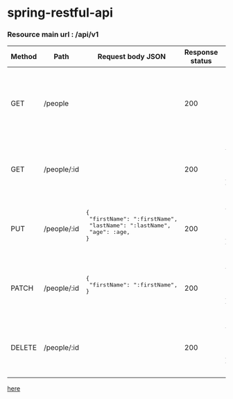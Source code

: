 # spring-restful-api

### Resource main url : /api/v1

<table>
  <thead>
      <tr>
        <th>Method</th>
        <th>Path</th>
        <th>Request body JSON</th>
        <th>Response status</th>
        <th>Response body JSON</th>
      </tr>
  </thead>
  <tbody>
    <tr>
        <td>GET</td>
        <td>/people</td>
        <td></td>
        <td>200</td>
        <td>
          <pre>
[
 {
  "id": :id,
  "firstName": ":firstName",
  "lastName": ":lastName",
  "age": :age,
   }
]
        </pre>
      </td>
    </tr>
        <tr>
        <td>GET</td>
        <td>/people/:id</td>
        <td></td>
        <td>200</td>
        <td>
          <pre>
{
 "id": :id,
 "firstName": ":firstName",
 "lastName": ":lastName",
 "age": :age,
}
        </pre>
      </td>
    </tr>
        </tr>
        <tr>
        <td>PUT</td>
        <td>/people/:id</td>
        <td>
          <pre>
{
 "firstName": ":firstName",
 "lastName": ":lastName",
 "age": :age,
}
        </pre>
      </td>
        <td>200</td>
        <td>
          <pre>
{
 "id": :id,
 "firstName": ":firstName",
 "lastName": ":lastName",
 "age": :age,
}
        </pre>
      </td>
    </tr>
            <tr>
        <td>PATCH</td>
        <td>/people/:id</td>
        <td>
          <pre>
{
 "firstName": ":firstName",
}
        </pre>
      </td>
        <td>200</td>
        <td>
          <pre>
{
 "id": :id,
 "firstName": ":firstName",
 "lastName": ":lastName",
 "age": :age,
}
        </pre>
      </td>
    </tr>
        </tr>
            <tr>
        <td>DELETE</td>
        <td>/people/:id</td>
        <td></td>
        <td>200</td>
        <td>
          <pre>
{
 "id": :id,
 "firstName": ":firstName",
 "lastName": ":lastName",
 "age": :age,
}
        </pre>
      </td>
    </tr>
  </tbody>
</table>

[here](#spring-restful-api)
